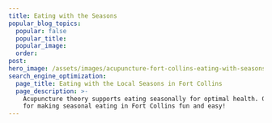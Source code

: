 ```yaml
---
title: Eating with the Seasons
popular_blog_topics:
  popular: false
  popular_title:
  popular_image:
  order:
post:
hero_image: /assets/images/acupuncture-fort-collins-eating-with-seasons.jpg
search_engine_optimization:
  page_title: Eating with the Local Seasons in Fort Collins
  page_description: >-
    Acupuncture theory supports eating seasonally for optimal health. Get tips
    for making seasonal eating in Fort Collins fun and easy!
---
```


